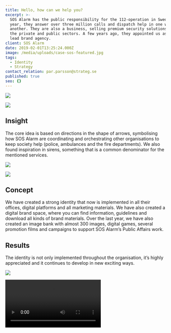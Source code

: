 ```yaml
---
title: Hello, how can we help you?
excerpt: >-
  SOS Alarm has the public responsibility for the 112-operation in Sweden. Each 
  year, they answer over three million calls and dispatch help in one way or 
  another. They are also a business, selling premium security solutions to both 
  the private and public sectors. A few years ago, they appointed us as their 
  lead brand agency.
client: SOS Alarm
date: 2019-02-01T13:25:24.000Z
image: /media/uploads/case-sos-featured.jpg
tags:
  - Identity
  - Strategy
contact_relation: par.parsson@strateg.se
published: true
seo: {}
---
```


<Column md="6">
  <Box
    title="Challenge"
    content="The SOS Alarm identity was severely dated when we first met them, and it needed a total revamp. Our aim was to create a simple, yet strong identity that could work everywhere – in a new digital world, but also be part of how the office spaces are designed and how the brand sounds."
  />
</Column>

<Column md="6">

![](/media/uploads/case-sos-logo.jpg)

</Column>

![](/media/uploads/case-sos-typo.jpg)

## Insight

The core idea is based on directions in the shape of arrows, symbolising how
SOS Alarm are coordinating and orchestrating other organisations to keep
society help (police, ambulances and the fire departments). We also found
inspiration in sirens, something that is a common denominator for the mentioned
services.

<Column md="6">

![](/media/uploads/case-sos-icons.jpg)

</Column>

<Column md="6">

![](/media/uploads/case-sos-app.jpg)

</Column>

## Concept

We have created a strong identity that now is implemented in all their offices,
digital platforms and all marketing materials. We have also created a digital
brand space, where you can find information, guidelines and download all
kinds of brand materials. Over the last year, we have also created an image
bank with almost 300 images, digital games, several promotion films and
campaigns to support SOS Alarm’s Public Affairs work.

<EmbedPlayer src="https://player.vimeo.com/video/327692733" />

<Column md="6">

</Column>

## Results

The identity is not only implemented throughout the organisation, it’s highly
appreciated and it continues to develop in new exciting ways.

![](/media/uploads/case-sos-flyer.jpg)

<Video src="https://player.vimeo.com/external/327725624.hd.mp4?s=ea3961a0747cec44ff7e4d4c61b80c5046469356&profile_id=175" />

<Column md="6">

![](/media/uploads/case-sos-grid-1.jpg)

</Column>

<Column md="6">

![](/media/uploads/case-sos-grid-2.jpg)

</Column>

<Column md="6">

![](/media/uploads/case-sos-grid-3.jpg)

</Column>

<Column md="6">

![](/media/uploads/case-sos-grid-4.jpg)

</Column>
